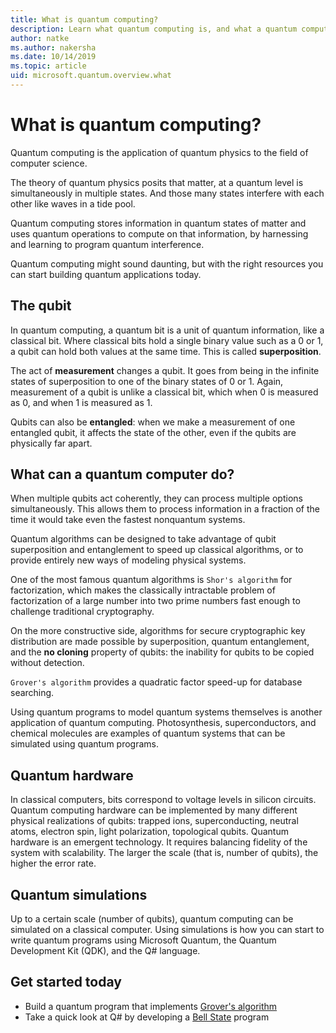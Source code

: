 ```yaml
---
title: What is quantum computing?
description: Learn what quantum computing is, and what a quantum computer can do
author: natke
ms.author: nakersha
ms.date: 10/14/2019
ms.topic: article
uid: microsoft.quantum.overview.what
---
```


# What is quantum computing?

Quantum computing is the application of quantum physics to the field of computer science.

The theory of quantum physics posits that matter, at a quantum level is simultaneously in multiple states. And those many states interfere with each other like waves in a tide pool.

Quantum computing stores information in quantum states of matter and uses quantum operations to compute on that information, by harnessing and learning to program quantum interference.

Quantum computing might sound daunting, but with the right resources you can start building quantum applications today.

## The qubit

In quantum computing, a quantum bit is a unit of quantum information, like a classical bit. Where classical bits hold a single binary value such as a 0 or 1, a qubit can hold both values at the same time. This is called **superposition**.

The act of **measurement** changes a qubit. It goes from being in the infinite states of superposition to one of the binary states of 0 or 1. Again, measurement of a qubit is unlike a classical bit, which when 0 is measured as 0, and when 1 is measured as 1.

Qubits can also be **entangled**: when we make a measurement of one entangled qubit, it affects the state of the other, even if the qubits are physically far apart.

## What can a quantum computer do?

When multiple qubits act coherently, they can process multiple options simultaneously. This allows them to process information in a fraction of the time it would take even the fastest nonquantum systems.

Quantum algorithms can be designed to take advantage of qubit superposition and entanglement to speed up classical algorithms, or to provide entirely new ways of modeling physical systems.

One of the most famous quantum algorithms is `Shor's algorithm` for factorization, which makes the classically intractable problem of factorization of a large number into two prime numbers fast enough to challenge traditional cryptography.

On the more constructive side, algorithms for secure cryptographic key distribution are made possible by superposition, quantum entanglement, and the **no cloning** property of qubits: the inability for qubits to be copied without detection.

`Grover's algorithm` provides a quadratic factor speed-up for database searching.

Using quantum programs to model quantum systems themselves is another application of quantum computing. Photosynthesis, superconductors, and chemical molecules are examples of quantum systems that can be simulated using quantum programs.

## Quantum hardware

In classical computers, bits correspond to voltage levels in silicon circuits. Quantum computing hardware can be implemented by many different physical realizations of qubits: trapped ions, superconducting, neutral atoms, electron spin, light polarization, topological qubits. Quantum hardware is an emergent technology. It requires balancing fidelity of the system with scalability. The larger the scale (that is, number of qubits), the higher the error rate.

## Quantum simulations

Up to a certain scale (number of qubits), quantum computing can be simulated on a classical computer. Using simulations is how you can start to write quantum programs using Microsoft Quantum, the Quantum Development Kit (QDK), and the Q# language.

## Get started today

* Build a quantum program that implements [Grover's algorithm](xref:microsoft.quantum.quickstarts.search)
* Take a quick look at Q# by developing a [Bell State](xref:microsoft.quantum.write-program) program
